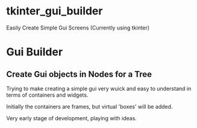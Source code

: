 # tkinter_gui_builder
Easily Create Simple Gui Screens (Currently using tkinter)

# Gui Builder

## Create Gui objects in Nodes for a Tree

Trying to make creating a simple gui very wuick and easy to understand in terms of containers and widgets.

Initially the containers are frames, but virtual 'boxes' will be added.

Very early stage of development, playing with ideas.
